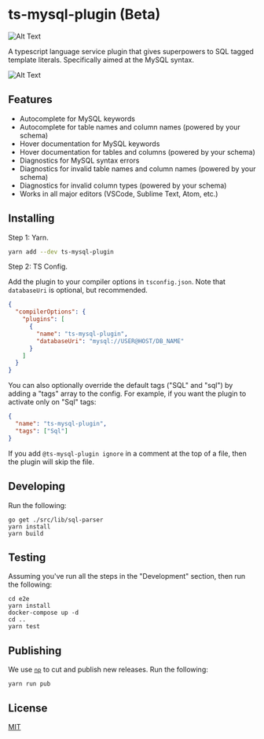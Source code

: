 # ts-mysql-plugin (Beta)

![Alt Text](https://github.com/segmentio/ts-mysql-plugin/workflows/CI/badge.svg)

A typescript language service plugin that gives superpowers to SQL tagged template literals. Specifically aimed at the MySQL syntax.

![Alt Text](https://github.com/segmentio/ts-mysql-plugin/raw/master/.github/demo.gif)

## Features

- Autocomplete for MySQL keywords
- Autocomplete for table names and column names (powered by your schema)
- Hover documentation for MySQL keywords
- Hover documentation for tables and columns (powered by your schema)
- Diagnostics for MySQL syntax errors
- Diagnostics for invalid table names and column names (powered by your schema)
- Diagnostics for invalid column types (powered by your schema)
- Works in all major editors (VSCode, Sublime Text, Atom, etc.)

## Installing

Step 1: Yarn.

```sh
yarn add --dev ts-mysql-plugin
```

Step 2: TS Config.

Add the plugin to your compiler options in `tsconfig.json`. Note that `databaseUri` is optional, but recommended.

```json
{
  "compilerOptions": {
    "plugins": [
      {
        "name": "ts-mysql-plugin",
        "databaseUri": "mysql://USER@HOST/DB_NAME"
      }
    ]
  }
}
```

You can also optionally override the default tags ("SQL" and "sql") by adding a "tags" array to the config. For example, if you want the plugin to activate only on "Sql" tags:

```json
{
  "name": "ts-mysql-plugin",
  "tags": ["Sql"]
}
```

If you add `@ts-mysql-plugin ignore` in a comment at the top of a file, then the plugin will skip the file.

## Developing

Run the following:

```shell
go get ./src/lib/sql-parser
yarn install
yarn build
```

## Testing

Assuming you've run all the steps in the "Development" section, then run the following:

```shell
cd e2e
yarn install
docker-compose up -d
cd ..
yarn test
```

## Publishing

We use [`np`](https://github.com/sindresorhus/np) to cut and publish new releases. Run the following:

```shell
yarn run pub
```

## License

[MIT](https://tldrlegal.com/license/mit-license)

